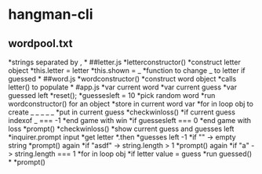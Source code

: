 # hangman-cli

## wordpool.txt
*strings separated by ,
*
##letter.js
*letterconstructor()
  *construct letter object
  *this.letter = letter
  *this.shown = _
  *function to change _ to letter if guessed
*
##word.js
*wordconstructor()
  *construct word object
  *calls letter() to populate
*
#app.js
*var current word
*var current guess
*var guessed left
*reset();
  *guessesleft = 10
  *pick random word
  *run wordconstructor() for an object
  *store in current word var
  *for in loop obj to create _ _ _ _ _
    *put in current guess
*checkwinloss()
  *if current guess indexof _ === -1
    *end game with win
  *if guessesleft === 0
    *end game with loss
*prompt()
  *checkwinloss()
  *show current guess and guesses left
  *inquirer.prompt input
    *get letter
  *.then
    *guesses left -1
    *if "" -> empty string
      *prompt() again
    *if "asdf" -> string.length > 1
      *prompt() again
    *if "a" -> string.length === 1
      *for in loop obj
        *if letter value = guess
          *run guessed()
*
    *prompt()
